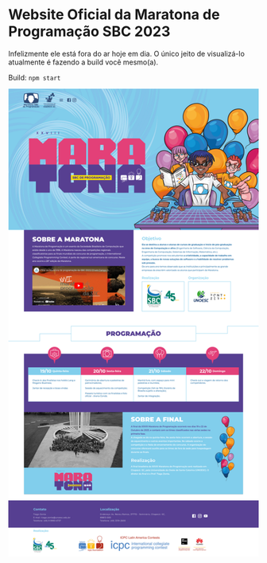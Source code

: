# Website Oficial da Maratona de Programação SBC 2023
Infelizmente ele está fora do ar hoje em dia. O único jeito de visualizá-lo atualmente é fazendo a build você mesmo(a).

Build: `npm start`

![preview](Preview.png)
